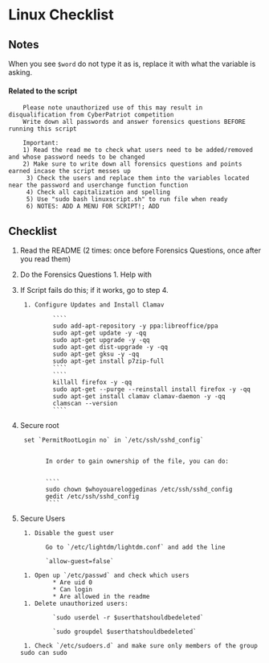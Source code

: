 # Linux Checklist

## Notes

When you see `$word` do not type it as is, replace it with what the variable is asking.
#### Related to the script
        Please note unauthorized use of this may result in disqualification from CyberPatriot competition
        Write down all passwords and answer forensics questions BEFORE running this script

        Important:
        1) Read the read me to check what users need to be added/removed and whose password needs to be changed
        2) Make sure to write down all forensics questions and points earned incase the script messes up
         3) Check the users and replace them into the variables located near the password and userchange function function 
         4) Check all capitalization and spelling
         5) Use "sudo bash linuxscript.sh" to run file when ready
         6) NOTES: ADD A MENU FOR SCRIPT!; ADD 


## Checklist

1. Read the README (2 times: once before Forensics Questions, once after you read them)

1. Do the Forensics Questions
        1. Help with 



1. If Script fails do this; if it works, go to step 4.

        1. Configure Updates and Install Clamav
        
                ````
                sudo add-apt-repository -y ppa:libreoffice/ppa
                sudo apt-get update -y -qq
                sudo apt-get upgrade -y -qq
                sudo apt-get dist-upgrade -y -qq
                sudo apt-get gksu -y -qq
                sudo apt-get install p7zip-full
                ````
                ````
                killall firefox -y -qq
                sudo apt-get --purge --reinstall install firefox -y -qq
                sudo apt-get install clamav clamav-daemon -y -qq
                clamscan --version
                ````
                
1. Secure root

        set `PermitRootLogin no` in `/etc/ssh/sshd_config`
    
    
              In order to gain ownership of the file, you can do:


              ````
              sudo chown $whoyouareloggedinas /etc/ssh/sshd_config
              gedit /etc/ssh/sshd_config
              ````


1. Secure Users

        1. Disable the guest user
              
              Go to `/etc/lightdm/lightdm.conf` and add the line
              
              `allow-guest=false`
              
        1. Open up `/etc/passwd` and check which users
                * Are uid 0
                * Can login
                * Are allowed in the readme
        1. Delete unauthorized users:
        
                `sudo userdel -r $userthatshouldbedeleted`
                
                `sudo groupdel $userthatshouldbedeleted`
                
        1. Check `/etc/sudoers.d` and make sure only members of the group sudo can sudo
        
        
        
        
        
        
        
        
        
        
        
        
